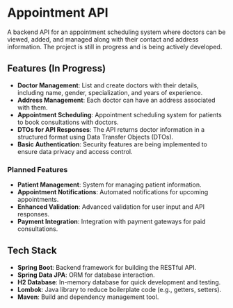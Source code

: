 # Appointment API

A backend API for an appointment scheduling system where doctors can be viewed, added, and managed along with their contact and address information. The project is still in progress and is being actively developed.

## Features (In Progress)

- **Doctor Management**: List and create doctors with their details, including name, gender, specialization, and years of experience.
- **Address Management**: Each doctor can have an address associated with them.
- **Appointment Scheduling**: Appointment scheduling system for patients to book consultations with doctors.
- **DTOs for API Responses**: The API returns doctor information in a structured format using Data Transfer Objects (DTOs).
- **Basic Authentication**: Security features are being implemented to ensure data privacy and access control.

### Planned Features

- **Patient Management**: System for managing patient information.
- **Appointment Notifications**: Automated notifications for upcoming appointments.
- **Enhanced Validation**: Advanced validation for user input and API responses.
- **Payment Integration**: Integration with payment gateways for paid consultations.

## Tech Stack

- **Spring Boot**: Backend framework for building the RESTful API.
- **Spring Data JPA**: ORM for database interaction.
- **H2 Database**: In-memory database for quick development and testing.
- **Lombok**: Java library to reduce boilerplate code (e.g., getters, setters).
- **Maven**: Build and dependency management tool.

